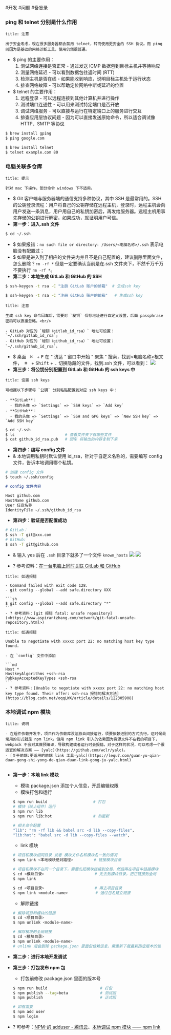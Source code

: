#开发 #问题 #备忘录

### ping 和 telnet 分别是什么作用

```ad-danger
title: 注意

出于安全考虑，现在很多服务器都会禁用 telnet，转而使用更安全的 SSH 协议。而 ping 则因为是基础的网络诊断工具，使用仍然很普遍。
```

- $ ping 的主要作用：
	1. 测试网络连接是否正常 - 通过发送 ICMP 数据包到目标主机并等待响应
	2. 测量网络延迟 - 可以看到数据包往返时间 (RTT)
	3. 检测主机是否在线 - 如果能收到响应，说明目标主机处于运行状态
	4. 排查网络故障 - 可以帮助定位网络中断或延迟的位置
- $ telnet 的主要作用：
	1. 远程登录 - 可以远程连接到其他计算机并进行操作
	2. 测试端口连通性 - 可以用来测试特定端口是否开放
	3. 调试网络服务 - 可以直接与运行在特定端口上的服务进行交互
	4. 排查应用层协议问题 - 因为可以直接发送原始命令，所以适合调试像 HTTP、SMTP 等协议

```sh
$ brew install gping
$ ping google.com

$ brew install telnet
$ telnet example.com 80
```

### 电脑关联多仓库

```ad-warning
title: 提示

针对 mac 下操作，部分命令 windows 下不适用。
```

- $ Git 客户端与服务器端的通信支持多种协议，其中 SSH 是最常用的。SSH 的公钥登录流程：用户将自己的公钥存储在远程主机，登录时，远程主机会向用户发送一条消息，用户用自己的私钥加密后，再发给服务器。远程主机用事先存储的公钥进行解密，如果成功，就证明用户可信。
- **第一步：进入.ssh 文件**

```sh
$ cd ~/.ssh
```

- $ 如果报错：`no such file or directory: /Users/<电脑名称>/.ssh` 表示电脑没有配置过；
- $ 如果是进入到了相应的文件夹内并且不是自己配置的，建议删除里面文件，怎么删除？`rm -rf *` 但是一定要确认当前是在.ssh 文件夹下，不然千万千万不要执行 `rm -rf *`。
- **第二步：本地生成 GitLab 和 GitHub 的 SSH**

```sh
$ ssh-keygen -t rsa -C "注册 GitLab 账户的邮箱"  # 生成ssh key

$ ssh-keygen -t rsa -C "注册 GitHub 账户的邮箱"   # 生成ssh key
```

```ad-warning
title: 注意

生成 ssh key 命令回车后，需要对 `秘钥` 保存地址进行自定义设置，后面 passphrase 密码可以直接忽略。<br/>

- GitLab 对应的 `秘钥（gitlab_id_rsa）` 地址可设置：`~/.ssh/gitlab_id_rsa`;
- GitHub 对应的 `秘钥（github_id_rsa）` 地址可设置：`~/.ssh/github_id_rsa`。

```

- $ 桌面 <kbd>&ensp;⌘&ensp;</kbd> + <kbd>F</kbd> 在 " 访达 " 窗口中开始 " 聚焦 " 搜索，找到<电脑名称>根文件，<kbd>&ensp;⌘&ensp;</kbd> + <kbd>Shift</kbd> + <kbd>.</kbd> 切换隐藏的文件，找到.ssh 文件，可以看到：
![](https://cdn.jsdelivr.net/gh/wwlight/pbd/website/2023-04-22-e6c75593224a860ad9e8023832dc6b6f-f8c532.png)
- **第三步：将公钥分别配置到 GitLab 和 GitHub 的 ssh keys 中**

``` ad-info
title: 设置 ssh keys

可根据以下步骤将 `公钥` 分别粘贴配置到对应 ssh keys 中：

- **GitLab**：
  - 我的头像 => `Settings` => `SSH keys` => `Add key`
- **GitHub**：
  - 我的头像 => `Settings` => `SSH and GPG keys` => `New SSH key` => `Add SSH key`

```

```sh
$ cd ~/.ssh
$ ls                      # 查看文件夹下有哪些文件
$ cat github_id_rsa.pub   # 回车 将输出的内容复制下来
```

- **第四步：编写 config 文件**
- & 本地调用私钥时默认使用 id_rsa，针对于自定义名称的，需要编写 config 文件，告诉本地调用哪个私钥。

```sh
# 创建 config 文件
$ touch ~/.ssh/config
```

```md
# config 文件内容

Host github.com
HostName github.com
User 任意名称
IdentityFile ~/.ssh/github_id_rsa
```

- **第四步：验证是否配置成功**

```sh
# GitLab：
$ ssh -T git@xxx.com
# GitHub:
$ ssh -T git@github.com
```

- & 输入 yes 后在 `.ssh` 目录下就多了一个文件 `known_hosts`
![](https://cdn.jsdelivr.net/gh/wwlight/pbd/website/2023-04-22-83cdaef2ea236a41817975d87c198373-fdfa1e.png)
![](https://cdn.jsdelivr.net/gh/wwlight/pbd/website/2023-04-22-ccff47a01358709b1d426c0b0c2fce32-35c48b.png)

- ? 参考资料：[在一台电脑上同时关联 GitLab 和 GitHub](https://blog.csdn.net/litianxiang_kaola/article/details/79485680)

````ad-danger
title: 如遇报错

- Command failed with exit code 128.
- git config --global --add safe.directory XXX

```sh
$ git config --global --add safe.directory "*"
```
- ? 参考资料：[git 报错 fatal: unsafe repository](<https://www.aspirantzhang.com/network/git-fatal-unsafe-repository.html>)
````

````ad-danger
title: 如遇报错

Unable to negotiate with xxxxx port 22: no matching host key type found.

- 在 `config` 文件中添加

```md
Host *
HostkeyAlgorithms +ssh-rsa
PubkeyAcceptedKeyTypes +ssh-rsa
```
- ? 参考资料：[Unable to negotiate with xxxxx port 22: no matching host key type found. Their offer: ssh-rsa 报错的解决方法](https://blog.csdn.net/oqqLWX/article/details/122305908)
````

### 本地调试 npm 模块

```ad-info
title: 说明

- 在组件依赖开发中，项目作为依赖库没法独自间接运行，须要依赖进别的方式执行，这时候最常用的形式就是 npm link。但用 npm link 引入的依赖因为资源文件不在我的项目下，webpack 不会对其做预编译，导致构建或者运行时会报错。对于这样的状况，可以考虑一个很适宜的解决方案 —— [yalc](https://github.com/wclr/yalc)。
- [关于前端:更适用的前端 link 工具-yalc](https://lequ7.com/guan-yu-qian-duan-geng-shi-yong-de-qian-duan-link-gong-ju-yalc.html)


```

- **第一步：本地 link 模块**
  - 模块 package.json 添加个人信息，开启编辑权限
  - 模块打包和运行

  ```sh
  $ npm run build                    # 打包
  # 模块（线上组件）运行
  $ npm run lib
  $ npm run lib:hot                  # 热更新

  # 相关命令配置
  "lib": "rm -rf lib && babel src -d lib --copy-files",
  "lib:hot": "babel src -d lib --copy-files --watch",
  ```

  - link 模块

  ```sh
  # 项目和模块相同目录 或者 模块文件名和模块名一致的情况
  $ npm link <本地模块绝对路径>         # 链接模块目录

  # 项目和模块不在同一个目录下，需要先把模块链接到全局，然后再在项目中链接模块
  $ cd <模块目录>                      # 先去到模块目录，把它链接到全局
  $ npm link

  $ cd <项目目录>                      # 再去项目目录
  $ npm link <module-name>            # 通过包名建立链接
  ```

  - 解除链接

  ```sh
  # 解除项目和模块的链接
  $ cd <项目目录>
  $ npm unlink <module-name>

  # 解除模块的全局链接
  $ cd <模块目录>
  $ npm unlink <module-name>
  # unlink 后会删除 package.json 里面包依赖信息，需重新下载最新指定版本的包
  ```

- **第二步：进行本地开发调试**
- **第三步：打包发布 npm 包**
  - 打包前修改 package.json 里面的版本号

  ```sh
  $ npm run build                       # 打包
  $ npm publish --tag=beta              # 测试版
  $ npm publish                         # 正式版

  # 如有需要
  $ npm add user
  $ npm login
  ```

- ? 可参考：[NPM-的 adduser - 腾讯云](https://cloud.tencent.com/developer/section/1490273)、[本地调试 npm 模块 —— npm link](https://www.jianshu.com/p/82076fc481a6)
